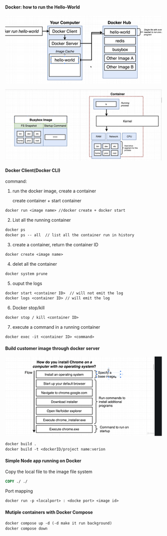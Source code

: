 #### Docker: how to run the Hello-World

![image-20200612162921716](Pictures/image-20200612162921716.png)



![image-20200613101412446](Pictures/image-20200613101412446.png)

#### Docker Client(Docker CLI)

command:

1. run the docker image, create a container

   create container + start container

```dockerfile
docker run <image name> //docker create + docker start
```

2.  List all the running container

```dockerfile
docker ps
docker ps -- all  // list all the container run in history
```

3. create a container, return the container ID

```dockerfile
docker create <image name>
```

4. delet all the container

```dockerfile
docker system prune
```

5. ouput the logs

```dockerfile
docker start <container ID>  // will not emit the log
docker logs <container ID> // will emit the log
```

6. Docker stop/kill

```dockerfile
docker stop / kill <container ID>
```

7. execute a command in a running container

```dockerfile
docker exec -it <container ID> <command>
```

#### Build customer image through docker server

![image-20200613142027499](Pictures/image-20200613142027499.png)

```dockerfile
docker build .
docker build -t <dockerID/project name:verion
```

#### Simple Node app running on Docker

Copy the local file to the image file system

```dockerfile
COPY ./ ./
```

Port mapping

```dockerfile
docker run -p <localport> : <docke port> <image id>
```

#### Mutiple containers with Docker Compose

```dockerfile
docker compose up -d (-d make it run background)
docker compose down
```

